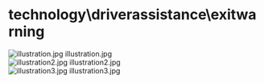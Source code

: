 <h1>technology\driverassistance\exitwarning</h1>
<div class="container text-center">
<div class="row">
<div class="col col-lg-2 col-6">
<img src="https://media.evkx.net/multimedia/technology/driverassistance/exitwarning/illustration_xst.jpg" class="img-thumbnail" alt="illustration.jpg">
illustration.jpg
</div>
<div class="col col-lg-2 col-6">
<img src="https://media.evkx.net/multimedia/technology/driverassistance/exitwarning/illustration2_xst.jpg" class="img-thumbnail" alt="illustration2.jpg">
illustration2.jpg
</div>
<div class="col col-lg-2 col-6">
<img src="https://media.evkx.net/multimedia/technology/driverassistance/exitwarning/illustration3_xst.jpg" class="img-thumbnail" alt="illustration3.jpg">
illustration3.jpg
</div>
</div>
</div>
